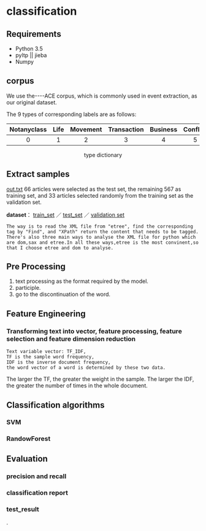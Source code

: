 # classification
## Requirements

- Python 3.5
- pyltp || jieba
- Numpy

## corpus
  We use the----ACE corpus, which is commonly used in event extraction, as our original dataset.

The 9 types of corresponding labels are as follows:

|Notanyclass|	Life|Movement|Transaction|Business|Conflict|Contact	|Personnel|Justice|
|:-:|:-:|:-:|:-:|:-:|:-:|:-:|:-:|:-:|
|0|1|2|3|4|5|6|7|8|
<p align="center">type dictionary</p>

## Extract samples
[out.txt](:storage\3cb00c28-f19b-4703-bfdb-baa843b33176\ec4b2bcc.txt) 
   66 articles were selected as the test set, the remaining 567 as training set, and 33 articles selected randomly from the training set as the validation set.
   
   **dataset**：
   [train_set](https://github.com/EnochMHforever/text_classification/tree/master/data/raw_dataset/trainset.txt) ／
   [test_set](https://github.com/EnochMHforever/text_classification/tree/master/data/raw_dataset/testset.txt) ／
   [validation set](https://github.com/EnochMHforever/text_classification/tree/master/data/raw_dataset/valid.txt)
   
    The way is to read the XML file from "etree", find the corresponding tag by "Find", and "XPath" return the content that needs to be tagged.
	There's also three main ways to analyse the XML file for python which are dom,sax and etree.In all these ways,etree is the most convinent,so that I choose etree and dom to analyse.
	
## Pre Processing
  1. text processing as the format required by the model. <br>
  2. participle. <br>
  3. go to the discontinuation of the word.<br>


## Feature Engineering
### Transforming text into vector, feature processing, feature selection and feature dimension reduction
	Text variable vector: TF_IDF, 
	TF is the sample word frequency, 
	IDF is the inverse document frequency, 
	the word vector of a word is determined by these two data.

The larger the TF, the greater the weight in the sample. The larger the IDF, the greater the number of times in the whole document.



## Classification algorithms
### SVM
### RandowForest

## Evaluation
### precision and recall
### classification report
### test_result
.
